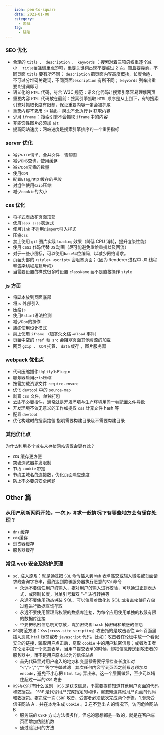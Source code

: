 ```yaml
---
    icon: pen-to-square
    date: 2021-01-08
    category:
      - 面经
    tag:
      - 随笔
---
```


### SEO 优化

- 合理的 `title 、 description 、 keywords` ：搜索对着三项的权重逐个减⼩， `title`值强调重点即可，重要关键词出现不要超过 2 次，⽽且要靠前，不同⻚⾯ `title` 要有所不同； `description` 把⻚⾯内容⾼度概括，⻓度合适，不可过分堆砌关键词，不同⻚⾯`description` 有所不同； `keywords` 列举出重要关键词即可
- 语义化的 `HTML` 代码，符合 W3C 规范：语义化代码让搜索引擎容易理解⽹⻚
- 重要内容 `HTML` 代码放在最前：搜索引擎抓取 `HTML` 顺序是从上到下，有的搜索引擎对抓取⻓度有限制，保证重要内容⼀定会被抓取
- 重要内容不要⽤ `js` 输出：爬⾍不会执⾏ js 获取内容
- 少⽤ `iframe` ：搜索引擎不会抓取 `iframe` 中的内容
- ⾮装饰性图⽚必须加 `alt`
- 提⾼⽹站速度：⽹站速度是搜索引擎排序的⼀个重要指标

### server 优化

- 减少`HTTP`请求，合并文件、雪碧图
- 减少`DNS`查询，使用缓存
- 减少`Dom`元素的数量
- 使用`CDN`
- 配置`ETag`,http 缓存的手段
- 对组件使用`Gzip`压缩
- 减少`cookie`的大小

### css 优化

- 将样式表放在页面顶部
- 使用`less scss`表达式
- 使用`link` 不适用`@import`引入样式
- 压缩`css`
- 禁⽌使⽤ `gif` 图⽚实现 `loading` 效果（降低 CPU 消耗，提升渲染性能）
- 使⽤ `CSS3` 代码代替 `JS` 动画（尽可能避免重绘重排以及回流）
- 对于⼀些⼩图标，可以使⽤`base64`位编码，以减少⽹络请求。
- ⻚⾯头部的 `<style> <script>` 会阻塞⻚⾯；（因为 Renderer 进程中 JS 线程和渲染线程是互斥的）
- 当需要设置的样式很多时设置 `className` ⽽不是直接操作 `style`

### js 方面

- 将脚本放到页面底部
- 将`js` 外部引入
- 压缩`js`
- 使用`Eslint`语法检测
- 减少`Dom`的操作
- 熟练使用设计模式
- 禁⽌使⽤ `iframe` （阻塞⽗⽂档 `onload` 事件）
- ⻚⾯中空的 `href 和 src` 会阻塞⻚⾯其他资源的加载
- ⽹⻚ `gzip ， CDN` 托管， `data` 缓存 ，图⽚服务器

### webpack 优化点

- 代码压缩插件 `UglifyJsPlugin`
- 服务器启⽤`gzip`压缩
- 按需加载资源⽂件 `require.ensure`
- 优化 `devtool` 中的 `source-map`
- 剥离 `css` ⽂件，单独打包
- 去除不必要插件，通常就是开发环境与⽣产环境⽤同⼀套配置⽂件导致
- 开发环境不做⽆意义的⼯作如提取 `css` 计算⽂件 hash 等
- 配置 `devtool`
- 优化构建时的搜索路径 指明需要构建⽬录及不需要构建⽬录

### 其他优化点

为什么利⽤多个域名来存储⽹站资源会更有效？

- `CDN` 缓存更⽅便
- 突破浏览器并发限制
- 节约 `cookie` 带宽
- 节约主域名的连接数，优化⻚⾯响应速度
- 防⽌不必要的安全问题

## Other 篇

### 从⽤户刷新⽹⻚开始，⼀次 js 请求⼀般情况下有哪些地⽅会有缓存处理？

- `dns` 缓存
- `cdn`缓存
- 浏览器缓存
- 服务器缓存

### 常⻅ web 安全及防护原理

- `sql` 注⼊原理：就是通过把 `SQL` 命令插⼊到 `Web` 表单递交或输⼊域名或⻚⾯请求的查询字符串，最终达到欺骗服务器执⾏恶意的`SQL`命令
  - 永远不要信任⽤户的输⼊，要对⽤户的输⼊进⾏校验，可以通过正则表达式，或限制⻓度，对单引号和双 "-" 进⾏转换等
  - 永远不要使⽤动态拼装 SQL，可以使⽤参数化的 SQL 或者直接使⽤存储过程进⾏数据查询存取
  - 永远不要使⽤管理员权限的数据库连接，为每个应⽤使⽤单独的权限有限的数据库连接
  - 不要把机密信息明⽂存放，请加密或者 hash 掉密码和敏感的信息
- `XSS`防范⽅法：`Xss(cross-site scripting)` 攻击指的是攻击者往 `Web` ⻚⾯⾥插⼊恶意 `html` 标签或者 `javascript` 代码。⽐如：攻击者在论坛中放⼀个看似安全的链接，骗取⽤户点击后，窃取 `cookie` 中的⽤户私密信息；或者攻击者在论坛中加⼀个恶意表单，当⽤户提交表单的时候，却把信息传送到攻击者的服务器中，⽽不是⽤户原本以为的信任站点
  - ⾸先代码⾥对⽤户输⼊的地⽅和变量都需要仔细检查⻓度和对 ”<”,”>”,”;”,”’” 等字符做过滤；其次任何内容写到⻚⾯之前都必须加以`encode`，避免不⼩⼼把 `html tag` 弄出来。这⼀个层⾯做好，⾄少可以堵住超过⼀半的`XSS` 攻击
- `XSS与CSRF`有什么区别：`XSS` 是获取信息，不需要提前知道其他⽤户⻚⾯的代码和数据包。 `CSRF` 是代替⽤户完成指定的动作，需要知道其他⽤户⻚⾯的代码和数据包。要完成⼀次 `CSRF` 攻击，受害者必须依次完成两个步骤，1.登录受信任⽹站 A ，并在本地⽣成 `Cookie` 。2.在不登出 A 的情况下，访问危险⽹站 B
  - 服务端的 `CSRF` ⽅式⽅法很多样，但总的思想都是⼀致的，就是在客户端⻚⾯增加伪随机数
  - 通过验证码的⽅法
